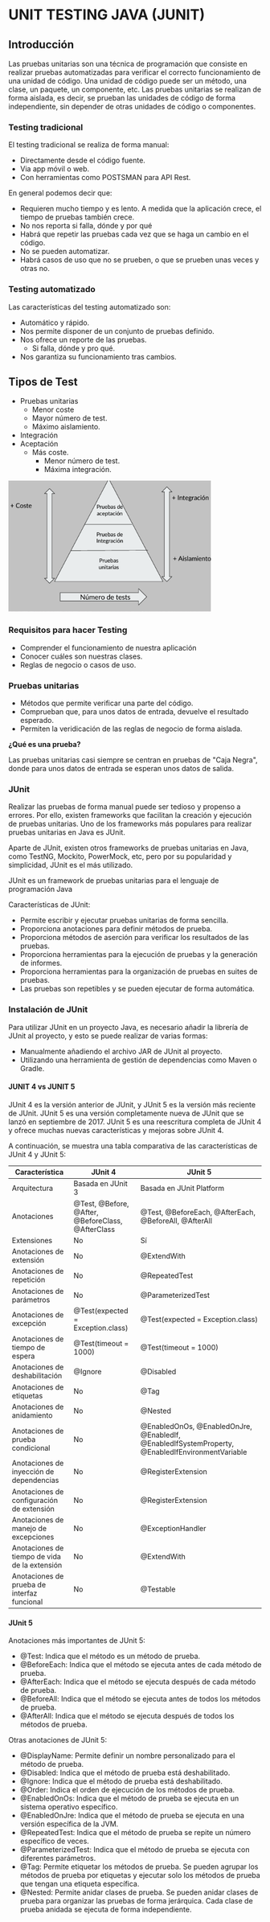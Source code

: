 # UNIT TESTING JAVA (JUNIT)

## Introducción

Las pruebas unitarias son una técnica de programación que consiste en realizar pruebas automatizadas para verificar el correcto funcionamiento de una unidad de código. Una unidad de código puede ser un método, una clase, un paquete, un componente, etc. Las pruebas unitarias se realizan de forma aislada, es decir, se prueban las unidades de código de forma independiente, sin depender de otras unidades de código o componentes.

### Testing tradicional

El testing tradicional se realiza de forma manual:

- Directamente desde el código fuente.
- Via app móvil o web.
- Con herramientas como POSTSMAN para API Rest.

En general podemos decir que:

- Requieren mucho tiempo y es lento. A medida que la aplicación crece, el tiempo de pruebas también crece.
- No nos reporta si falla, dónde y por qué
- Habrá que repetir las pruebas cada vez que se haga un cambio en el código.
- No se pueden automatizar.
- Habrá casos de uso que no se prueben, o que se prueben unas veces y otras no.


### Testing automatizado

Las características del testing automatizado son:

- Automático y rápido.
- Nos permite disponer de un conjunto de pruebas definido.
- Nos ofrece un reporte de las pruebas.
  - Si falla, dónde y pro qué.
- Nos garantiza su funcionamiento tras cambios.


## Tipos de Test

- Pruebas unitarias
  - Menor coste
  - Mayor número de test.
  - Máximo aislamiento.
- Integración
- Aceptación
  - Más coste.
    - Menor número de test.
    - Máxima integración.


<img src="./img/doc_utj_01.png" width="80%">


### Requisitos para hacer Testing

- Comprender el funcionamiento de nuestra aplicación
- Conocer cuáles son nuestras clases.
- Reglas de negocio o casos de uso.

### Pruebas unitarias

- Métodos que permite verificar una parte del código.
- Comprueban que, para unos datos de entrada, devuelve el resultado esperado.
- Permiten la veridicación de las reglas de negocio de forma aislada.


**¿Qué es una prueba?**

Las pruebas unitarias casi siempre se centran en pruebas de "Caja Negra", donde para unos datos de entrada se esperan unos datos de salida.



### JUnit

Realizar las pruebas de forma manual puede ser tedioso y propenso a errores. Por ello, existen frameworks que facilitan la creación y ejecución de pruebas unitarias. Uno de los frameworks más populares para realizar pruebas unitarias en Java es JUnit.

Aparte de JUnit, existen otros frameworks de pruebas unitarias en Java, como TestNG, Mockito, PowerMock, etc, pero por su popularidad y simplicidad, JUnit es el más utilizado.

JUnit es un framework de pruebas unitarias para el lenguaje de programación Java

Características de JUnit:

- Permite escribir y ejecutar pruebas unitarias de forma sencilla.
- Proporciona anotaciones para definir métodos de prueba.
- Proporciona métodos de aserción para verificar los resultados de las pruebas.
- Proporciona herramientas para la ejecución de pruebas y la generación de informes.
- Proporciona herramientas para la organización de pruebas en suites de pruebas.
- Las pruebas son repetibles y se pueden ejecutar de forma automática.


### Instalación de JUnit

Para utilizar JUnit en un proyecto Java, es necesario añadir la librería de JUnit al proyecto, y esto se puede realizar de varias formas:

- Manualmente añadiendo el archivo JAR de JUnit al proyecto.
- Utilizando una herramienta de gestión de dependencias como Maven o Gradle.


#### JUNIT 4 vs JUNIT 5

JUnit 4 es la versión anterior de JUnit, y JUnit 5 es la versión más reciente de JUnit. JUnit 5 es una versión completamente nueva de JUnit que se lanzó en septiembre de 2017. JUnit 5 es una reescritura completa de JUnit 4 y ofrece muchas nuevas características y mejoras sobre JUnit 4.

A continuación, se muestra una tabla comparativa de las características de JUnit 4 y JUnit 5:

| Característica | JUnit 4 | JUnit 5 |
| --- | --- | --- |
| Arquitectura | Basada en JUnit 3 | Basada en JUnit Platform |
| Anotaciones | @Test, @Before, @After, @BeforeClass, @AfterClass | @Test, @BeforeEach, @AfterEach, @BeforeAll, @AfterAll |
| Extensiones | No | Sí |
| Anotaciones de extensión | No | @ExtendWith |
| Anotaciones de repetición | No | @RepeatedTest |
| Anotaciones de parámetros | No | @ParameterizedTest |
| Anotaciones de excepción | @Test(expected = Exception.class) | @Test(expected = Exception.class) |
| Anotaciones de tiempo de espera | @Test(timeout = 1000) | @Test(timeout = 1000) |
| Anotaciones de deshabilitación | @Ignore | @Disabled |
| Anotaciones de etiquetas | No | @Tag |
| Anotaciones de anidamiento | No | @Nested |
| Anotaciones de prueba condicional | No | @EnabledOnOs, @EnabledOnJre, @EnabledIf, @EnabledIfSystemProperty, @EnabledIfEnvironmentVariable |
| Anotaciones de inyección de dependencias | No | @RegisterExtension |
| Anotaciones de configuración de extensión | No | @RegisterExtension |
| Anotaciones de manejo de excepciones | No | @ExceptionHandler |
| Anotaciones de tiempo de vida de la extensión | No | @ExtendWith |
| Anotaciones de prueba de interfaz funcional | No | @Testable |


#### JUnit 5

Anotaciones más importantes de JUnit 5:

- @Test: Indica que el método es un método de prueba.
- @BeforeEach: Indica que el método se ejecuta antes de cada método de prueba.
- @AfterEach: Indica que el método se ejecuta después de cada método de prueba.
- @BeforeAll: Indica que el método se ejecuta antes de todos los métodos de prueba.
- @AfterAll: Indica que el método se ejecuta después de todos los métodos de prueba.

Otras anotaciones de JUnit 5:

- @DisplayName: Permite definir un nombre personalizado para el método de prueba.
- @Disabled: Indica que el método de prueba está deshabilitado.
- @Ignore: Indica que el método de prueba está deshabilitado.
- @Order: Indica el orden de ejecución de los métodos de prueba.
- @EnabledOnOs: Indica que el método de prueba se ejecuta en un sistema operativo específico.
- @EnabledOnJre: Indica que el método de prueba se ejecuta en una versión específica de la JVM.
- @RepeatedTest: Indica que el método de prueba se repite un número específico de veces.
- @ParameterizedTest: Indica que el método de prueba se ejecuta con diferentes parámetros.
- @Tag: Permite etiquetar los métodos de prueba. Se pueden agrupar los métodos de prueba por etiquetas y ejecutar solo los métodos de prueba que tengan una etiqueta específica.
- @Nested: Permite anidar clases de prueba. Se pueden anidar clases de prueba para organizar las pruebas de forma jerárquica. Cada clase de prueba anidada se ejecuta de forma independiente.







